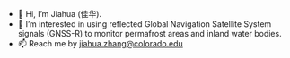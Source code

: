 - 👋 Hi, I’m Jiahua (佳华).
- 👀 I’m interested in using reflected Global Navigation Satellite System signals (GNSS-R) to monitor permafrost areas and inland water bodies.
- 📫 Reach me by jiahua.zhang@colorado.edu

<!---
ZJHuabc/ZJHuabc is a ✨ special ✨ repository because its `README.md` (this file) appears on your GitHub profile.
You can click the Preview link to take a look at your changes.
--->
